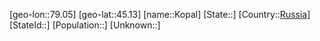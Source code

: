 ﻿---
location: [45.13,79.05]
type: City
tags:
- geo/City


SpocWebEntityId: 31565
isDeleted: false
confidential: public

---
[geo-lon::79.05]
[geo-lat::45.13]
[name::Kopal]
[State::]
[Country::[Russia](geo/Continent/Europe/Russia.md)]
[StateId::]
[Population::]
[Unknown::]

